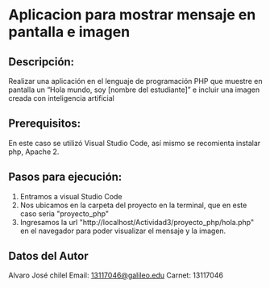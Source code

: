 # Aplicacion para mostrar mensaje en pantalla e imagen

## Descripción:

Realizar una aplicación en el lenguaje de programación PHP que muestre en pantalla un “Hola mundo, soy [nombre del estudiante]” e incluir una imagen creada con inteligencia artificial

## Prerequisitos:
En este caso se utilizó Visual Studio Code, así mismo se recomienta instalar php, Apache 2.

## Pasos para ejecución:

1. Entramos a visual Studio Code
2. Nos ubicamos en la carpeta del proyecto en la terminal, que en este caso seria "proyecto_php"
3. Ingresamos la url "http://localhost/Actividad3/proyecto_php/hola.php" en el navegador para poder visualizar el mensaje y la imagen.

## Datos del Autor
Alvaro José chilel 
Email: 13117046@galileo.edu 
Carnet: 13117046
